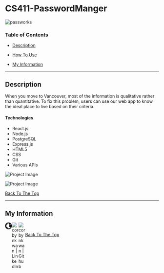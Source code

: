 # CS411-PasswordManger
![passworks](https://user-images.githubusercontent.com/67235656/165024876-e7823501-42b9-4e86-a414-52a537e93091.png)

### Table of Contents

- [Description](#description)
- [How To Use](#how-to-use)

- [My Information](#My-Information)

---

## Description

When you move to Vancouver, most of the information is qualitative rather than quantitative. To fix this problem, users can use our web app to know the ideal place to live based on their criteria.

#### Technologies

- React.js
- Node.js
- PostgreSQL
- Express.js
- HTML5
- CSS
- Git
- Various APIs


![Project Image](./client/public/images/desktopp1.png)

![Project Image](./client/public/images/desktopp2.png)

[Back To The Top](#Portfolio)

---



## My Information
[<img align="left" alt="corbynkwan" width="22px" src="https://raw.githubusercontent.com/iconic/open-iconic/master/svg/globe.svg" />](https://www.corbynkwan.com)
[<img align="left" alt="corbynkwan | LinkedIn" width="22px" src="https://cdn.jsdelivr.net/npm/simple-icons@v3/icons/linkedin.svg" />](https://www.linkedin.com/in/corbyn-kwan)
[<img align="left" alt="corbynkwan | Github" width="22px" src="https://cdn.jsdelivr.net/npm/simple-icons@v3/icons/github.svg" />](https://github.com/corbynkwan)




<br>

[Back To The Top](#4Hour-Fruit-Shop-Website-Coding-Challenge)
